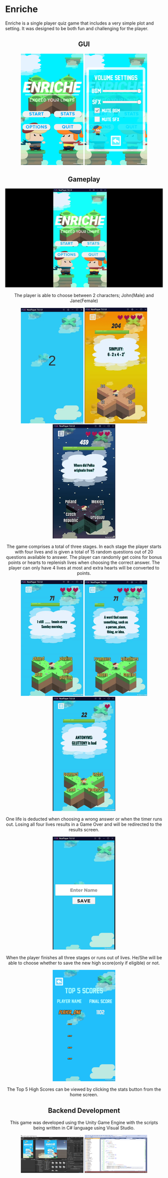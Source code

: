 # Enriche
 
Enriche is a single player quiz game that includes a very simple plot and setting. It was designed to be both fun and challenging for the player.

<h2 align="center">GUI</h2>
<p align="center"><img src="https://github.com/Kuroh00/Enriche/blob/main/docs/start_screen.png" alt="startScreen" width="200"/> <img src="https://github.com/Kuroh00/Enriche/blob/main/docs/settings.png" alt="settings" width="200"/></p>

<h2 align="center">Gameplay</h2>
<p align="center"><img src="https://github.com/Kuroh00/Enriche/blob/main/docs/chara_select.gif" alt="charaSelect" width="600"/></p>
<p align="center">The player is able to choose between 2 characters; John(Male) and Jane(Female)</p>
<p align="center"><img src="https://github.com/Kuroh00/Enriche/blob/main/docs/stage_1_sample_gameplay.gif" alt="stage1" width="200"/> <img src="https://github.com/Kuroh00/Enriche/blob/main/docs/stage_2_sample_gameplay.gif" alt="stage2" width="200"/> <img src="https://github.com/Kuroh00/Enriche/blob/main/docs/stage_3_sample_gameplay.gif" alt="stage3" width="200"/></p>
<p align="center">The game comprises a total of three stages. In each stage the player starts with four lives and is given a total of 15 random questions out of 20 questions available to answer. The player can randomly get coins for bonus points or hearts to replenish lives when choosing the correct answer. The player can only have 4 lives at most and extra hearts will be converted to points.</p>
<p align="center"><img src="https://github.com/Kuroh00/Enriche/blob/main/docs/wrongAnswer.gif" alt="WrongAnswer" width="200"/> <img src="https://github.com/Kuroh00/Enriche/blob/main/docs/outOfTime.gif" alt="OutOfTime" width="200"/> <img src="https://github.com/Kuroh00/Enriche/blob/main/docs/OutOfLives.gif" alt="OutOfLives" width="200"/></p>
<p align="center">One life is deducted when choosing a wrong answer or when the timer runs out. Losing all four lives results in a Game Over and will be redirected to the results screen.</p>
<p align="center"><img src="https://github.com/Kuroh00/Enriche/blob/main/docs/resultsAndSave.gif" alt="ResultsAndSave" width="200"/></p>
<p align="center">When the player finishes all three stages or runs out of lives. He/She will be able to choose whether to save the new high score(only if eligible) or not.</p>
<p align="center"><img src="https://github.com/Kuroh00/Enriche/blob/main/docs/HighScore.png" alt="HighScore" width="200"/></p>
<p align="center">The Top 5 High Scores can be viewed by clicking the stats button from the home screen.</p>

<h2 align="Center">Backend Development</h2>
<p align="center">This game was developed using the Unity Game Engine with the scripts being written in C# language using Visual Studio.</p>
<p align="center"><img src="https://github.com/Kuroh00/Enriche/blob/main/docs/Unity.png" alt="Unity" width="200"/> <img src="https://github.com/Kuroh00/Enriche/blob/main/docs/Visual%20Studio.png" alt="VS" width="200"/></p>
